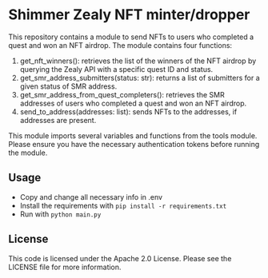 # Shimmer Zealy NFT minter/dropper

This repository contains a module to send NFTs to users who completed a quest and won an NFT airdrop. The module contains four functions:

1. get_nft_winners(): retrieves the list of the winners of the NFT airdrop by querying the Zealy API with a specific quest ID and status.
1. get_smr_address_submitters(status: str): returns a list of submitters for a given status of SMR address.
1. get_smr_address_from_quest_completers(): retrieves the SMR addresses of users who completed a quest and won an NFT airdrop.
1. send_to_address(addresses: list): sends NFTs to the addresses, if addresses are present.

This module imports several variables and functions from the tools module. Please ensure you have the necessary authentication tokens before running the module.

## Usage

- Copy and change all necessary info in .env
- Install the requirements with `pip install -r requirements.txt`
- Run with `python main.py`

## License

This code is licensed under the Apache 2.0 License. Please see the LICENSE file for more information.
